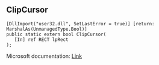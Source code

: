 ## ClipCursor

```
[DllImport("user32.dll", SetLastError = true)] [return: MarshalAs(UnmanagedType.Bool)]
public static extern bool ClipCursor(
   [In] ref RECT lpRect
);
```

Microsoft documentation: [Link](https://docs.microsoft.com/en-us/windows/win32/api/winuser/nf-winuser-clipcursor)
